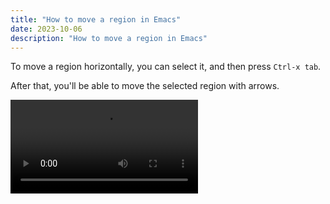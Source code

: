```yaml
---
title: "How to move a region in Emacs"
date: 2023-10-06
description: "How to move a region in Emacs" 
---
```


To move a region horizontally, you can select it, and then
press `Ctrl-x tab`.

<!--more-->

After that, you'll be able to move
the selected region with arrows.

<video src="/img/emacs_indentation.mp4" controls>
      <p>Your browser doesn't support HTML5 video.
      Here is a <a href="/img/emacs_indentation.mp4">link to the video</a> instead.</p> 
    </video>
